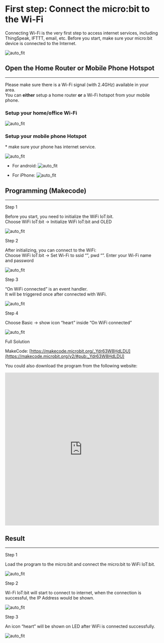 # First step: Connect the micro:bit to the Wi-Fi

Connecting Wi-Fi is the very first step to access internet services, including ThingSpeak, IFTTT, email, etc. Before you start, make sure your micro:bit device is connected to the Internet.<BR><P>
![auto_fit](images/4_ConnectWiFi/Wifi_01.png)

## Open the Home Router or Mobile Phone Hotspot
<HR>
Please make sure there is a Wi-Fi signal (with 2.4GHz) available in your area. <BR>
You can <B>either</B> setup a home router <B>or</B> a Wi-Fi hotspot from your mobile phone.<P>

### Setup your home/office Wi-Fi
![auto_fit](images/4_ConnectWiFi/Wifi_02.png)<BR><P>

### Setup your mobile phone Hotspot
<span id="remarks">* make sure your phone has internet service.</span><BR><P>
![auto_fit](images/4_ConnectWiFi/Wifi_03.png)<BR><P>

* For android:
![auto_fit](images/4_ConnectWiFi/Wifi_03a.png)<BR><P>
* For iPhone:</span>
![auto_fit](images/4_ConnectWiFi/Wifi_03b.png)<BR><P>


## Programming (Makecode)
<HR>

<span id="subtitle" >Step 1</span><BR><P>
Before you start, you need to initialize the WiFi IoT:bit.<BR>
Choose WiFi IoT:bit -> Initialize WiFi IoT:bit and OLED<BR><P>
![auto_fit](images/4_ConnectWiFi/Wifi_04.png)<BR>
<P>

<span id="subtitle" >Step 2</span><BR><P>
After initializing, you can connect to the WiFi:<BR>
Choose WiFi IoT:bit -> Set Wi-Fi to ssid “”, pwd “”. Enter your Wi-Fi name and password<BR><P>
![auto_fit](images/4_ConnectWiFi/Wifi_05.png)
<P>

<span id="subtitle" >Step 3</span><BR><P>
“On WiFi connected” is an event handler.<BR>
It will be triggered once after connected with WiFi.<BR><P>
![auto_fit](images/4_ConnectWiFi/Wifi_06.png)
<P>

<span id="subtitle" >Step 4</span><BR><P>
Choose Basic -> show icon “heart” inside “On WiFi connected”<BR><P>
![auto_fit](images/4_ConnectWiFi/Wifi_07.png)
<P>

<span id="subtitle">Full Solution<BR><P>
MakeCode: [https://makecode.microbit.org/_Ydr63W8HdLDU](https://makecode.microbit.org/v2/#pub:_Ydr63W8HdLDU)<BR><P>
You could also download the program from the following website:<BR>
<iframe src="https://makecode.microbit.org/v2/#pub:_Ydr63W8HdLDU" width="100%" height="500" frameborder="0"></iframe>
<BR><P>

## Result
<HR>

<span id="subtitle" >Step 1</span><BR><P>
Load the program to the micro:bit and connect the micro:bit to WiFi IoT:bit.<BR><P>
![auto_fit](images/4_ConnectWiFi/Wifi_08.png)
<P>

<span id="subtitle" >Step 2</span><BR><P>
Wi-Fi IoT:bit will start to connect to internet, when the connection is successful, the IP Address would be shown.<BR><P>
![auto_fit](images/4_ConnectWiFi/Wifi_09.png)
<P>

<span id="subtitle" >Step 3</span><BR><P>
An icon “heart” will be shown on LED after WiFi is connected successfully.<BR><P>
![auto_fit](images/4_ConnectWiFi/Wifi_10.png)
<P>